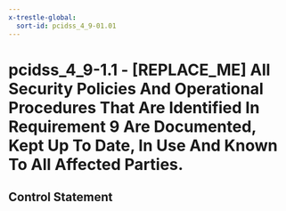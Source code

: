 ```yaml
---
x-trestle-global:
  sort-id: pcidss_4_9-01.01
---
```


# pcidss_4_9-1.1 - \[REPLACE_ME\] All Security Policies And Operational Procedures That Are Identified In Requirement 9 Are Documented, Kept Up To Date, In Use And Known To All Affected Parties.

## Control Statement
